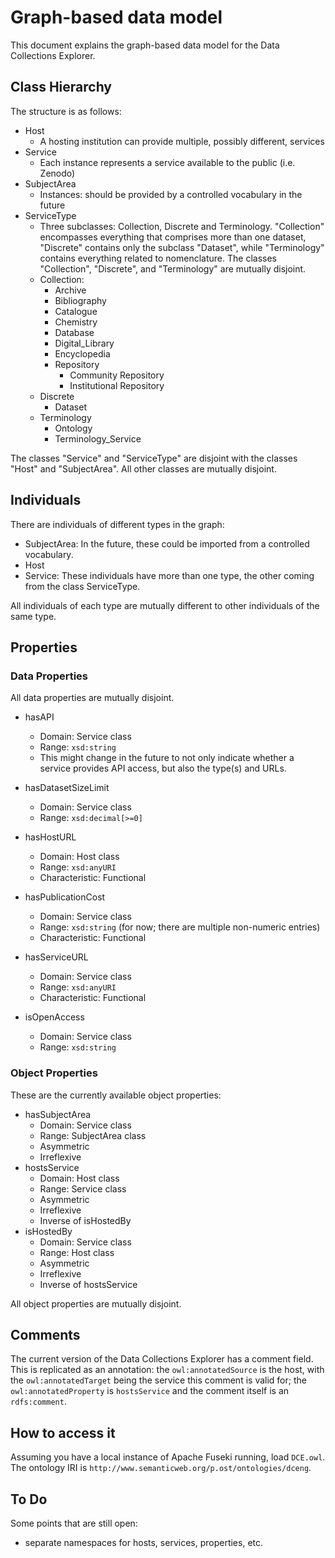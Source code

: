 # Graph-based data model

This document explains the graph-based data model for the Data Collections Explorer. 

## Class Hierarchy

The structure is as follows:

- Host
    - A hosting institution can provide multiple, possibly different, services
- Service
    - Each instance represents a service available to the public (i.e. Zenodo)
- SubjectArea
    - Instances: should be provided by a controlled vocabulary in the future
- ServiceType
    - Three subclasses: Collection, Discrete and Terminology. "Collection" encompasses everything that comprises more than one dataset, "Discrete" contains only the subclass "Dataset", while "Terminology" contains everything related to nomenclature. The classes "Collection", "Discrete", and "Terminology" are mutually disjoint.
    - Collection:
        - Archive
        - Bibliography
        - Catalogue
        - Chemistry
        - Database
        - Digital_Library
        - Encyclopedia
        - Repository
            - Community Repository
            - Institutional Repository
    - Discrete
        - Dataset
    - Terminology
        - Ontology
        - Terminology_Service

The classes "Service" and "ServiceType" are disjoint with the classes "Host" and "SubjectArea". All other classes are mutually disjoint.

## Individuals

There are individuals of different types in the graph:

- SubjectArea: In the future, these could be imported from a controlled vocabulary.
- Host
- Service: These individuals have more than one type, the other coming from the class ServiceType.

All individuals of each type are mutually different to other individuals of the same type.

## Properties

### Data Properties

All data properties are mutually disjoint.

- hasAPI
    - Domain: Service class
    - Range: `xsd:string`
    - This might change in the future to not only indicate whether a service provides API access, but also the type(s) and URLs.

- hasDatasetSizeLimit
    - Domain: Service class
    - Range: `xsd:decimal[>=0]`

- hasHostURL
    - Domain: Host class
    - Range: `xsd:anyURI`
    - Characteristic: Functional

- hasPublicationCost
    - Domain: Service class
    - Range: `xsd:string` (for now; there are multiple non-numeric entries)
    - Characteristic: Functional

- hasServiceURL
    - Domain: Service class
    - Range: `xsd:anyURI`
    - Characteristic: Functional

- isOpenAccess
    - Domain: Service class
    - Range: `xsd:string`

### Object Properties

These are the currently available object properties:

- hasSubjectArea
    - Domain: Service class
    - Range: SubjectArea class
    - Asymmetric
    - Irreflexive
- hostsService
    - Domain: Host class
    - Range: Service class
    - Asymmetric
    - Irreflexive
    - Inverse of isHostedBy
- isHostedBy
    - Domain: Service class
    - Range: Host class
    - Asymmetric
    - Irreflexive
    - Inverse of hostsService

All object properties are mutually disjoint.

## Comments

The current version of the Data Collections Explorer has a comment field. This is replicated as an annotation: the `owl:annotatedSource` is the host, with the `owl:annotatedTarget` being the service this comment is valid for; the `owl:annotatedProperty` is `hostsService` and the comment itself is an `rdfs:comment`.

## How to access it

Assuming you have a local instance of Apache Fuseki running, load `DCE.owl`. The ontology IRI is `http://www.semanticweb.org/p.ost/ontologies/dceng`.

## To Do

Some points that are still open:

- separate namespaces for hosts, services, properties, etc.
